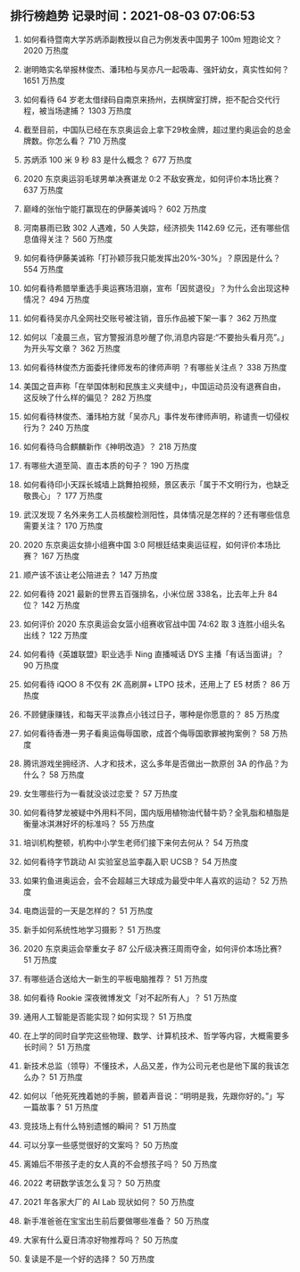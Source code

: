 
## 排行榜趋势 记录时间：2021-08-03 07:06:53
  
  1. 如何看待暨南大学苏炳添副教授以自己为例发表中国男子 100m 短跑论文？ 2020 万热度
    
  2. 谢明皓实名举报林俊杰、潘玮柏与吴亦凡一起吸毒、强奸幼女，真实性如何？ 1651 万热度
    
  3. 如何看待 64 岁老太借绿码自南京来扬州，去棋牌室打牌，拒不配合交代行程，被当场逮捕？ 1303 万热度
    
  4. 截至目前，中国队已经在东京奥运会上拿下29枚金牌，超过里约奥运会的总金牌数。你怎么看？ 710 万热度
    
  5. 苏炳添 100 米 9 秒 83 是什么概念？ 677 万热度
    
  6. 2020 东京奥运羽毛球男单决赛谌龙 0:2 不敌安赛龙，如何评价本场比赛？ 637 万热度
    
  7. 巅峰的张怡宁能打赢现在的伊藤美诚吗？ 602 万热度
    
  8. 河南暴雨已致 302 人遇难，50 人失踪，经济损失 1142.69 亿元，还有哪些信息值得关注？ 560 万热度
    
  9. 如何看待伊藤美诚称「打孙颖莎我只能发挥出20%-30%」？原因是什么？ 554 万热度
    
  10. 如何看待希腊举重选手奥运赛场泪崩，宣布「因贫退役」？为什么会出现这种情况？ 494 万热度
    
  11. 如何看待吴亦凡全网社交账号被注销，音乐作品被下架一事？ 362 万热度
    
  12. 如何以「凌晨三点，官方警报消息吵醒了你,消息内容是:“不要抬头看月亮”。」为开头写文章？ 362 万热度
    
  13. 如何看待林俊杰方面委托律师发布的律师声明 ？有哪些关注点？ 338 万热度
    
  14. 美国之音声称「在举国体制和民族主义夹缝中」，中国运动员没有退赛自由，这反映了什么样的偏见？ 282 万热度
    
  15. 如何看待林俊杰、潘玮柏方就「吴亦凡」事件发布律师声明，称谴责一切侵权行为？ 240 万热度
    
  16. 如何看待乌合麒麟新作《神明改造》？ 218 万热度
    
  17. 有哪些大道至简、直击本质的句子？ 190 万热度
    
  18. 如何看待印小天踩长城墙上跳舞拍视频，景区表示「属于不文明行为，也缺乏敬畏心」？ 177 万热度
    
  19. 武汉发现 7 名外来务工人员核酸检测阳性，具体情况是怎样的？还有哪些信息需要关注？ 170 万热度
    
  20. 2020 东京奥运女排小组赛中国 3:0 阿根廷结束奥运征程，如何评价本场比赛？ 167 万热度
    
  21. 顺产该不该让老公陪进去？ 147 万热度
    
  22. 如何看待 2021 最新的世界五百强排名，小米位居 338名，比去年上升 84 位？ 142 万热度
    
  23. 如何评价 2020 东京奥运会女篮小组赛收官战中国 74:62 取 3 连胜小组头名出线？ 122 万热度
    
  24. 如何看待《英雄联盟》职业选手 Ning 直播喊话 DYS 主播「有话当面讲」？ 90 万热度
    
  25. 如何看待 iQOO 8 不仅有 2K 高刷屏+ LTPO 技术，还用上了 E5 材质？ 86 万热度
    
  26. 不顾健康赚钱，和每天平淡靠点小钱过日子，哪种是你愿意的？ 85 万热度
    
  27. 如何看待香港一男子看奥运侮辱国歌，成首个侮辱国歌罪被拘案例？ 58 万热度
    
  28. 腾讯游戏坐拥经济、人才和技术，这么多年是否做出一款原创 3A 的作品？为什么？ 58 万热度
    
  29. 女生哪些行为一看就没谈过恋爱？ 57 万热度
    
  30. 如何看待梦龙被疑中外用料不同，国内版用植物油代替牛奶？全乳脂和植脂是衡量冰淇淋好坏的标准吗？ 55 万热度
    
  31. 培训机构整顿，机构中小学生老师们接下来何去何从？ 54 万热度
    
  32. 如何看待字节跳动 AI 实验室总监李磊入职 UCSB？ 54 万热度
    
  33. 如果钓鱼进奥运会，会不会超越三大球成为最受中年人喜欢的运动？ 52 万热度
    
  34. 电商运营的一天是怎样的？ 51 万热度
    
  35. 新手如何系统性地学习摄影？ 51 万热度
    
  36. 2020 东京奥运会举重女子 87 公斤级决赛汪周雨夺金，如何评价本场比赛? 51 万热度
    
  37. 有哪些适合送给大一新生的平板电脑推荐？ 51 万热度
    
  38. 如何看待 Rookie 深夜微博发文「对不起所有人」？ 51 万热度
    
  39. 通用人工智能是否能实现？如何实现？ 51 万热度
    
  40. 在上学的同时自学完这些物理、数学、计算机技术、哲学等内容，大概需要多长时间？ 51 万热度
    
  41. 新技术总监（领导）不懂技术，人品又差，作为公司元老也是他下属的我该怎么办？ 51 万热度
    
  42. 如何以「他死死拽着她的手腕，颤着声音说：“明明是我，先跟你好的。”」写一篇故事？ 51 万热度
    
  43. 竞技场上有什么特别遗憾的瞬间？ 51 万热度
    
  44. 可以分享一些感觉很好的文案吗？ 50 万热度
    
  45. 离婚后不带孩子走的女人真的不会想孩子吗？ 50 万热度
    
  46. 2022 考研数学该怎么复习？ 50 万热度
    
  47. 2021 年各家大厂的 AI Lab 现状如何？ 50 万热度
    
  48. 新手准爸爸在宝宝出生前后要做哪些准备？ 50 万热度
    
  49. 大家有什么夏日清凉好物推荐吗？ 50 万热度
    
  50. 复读是不是一个好的选择？ 50 万热度
    